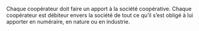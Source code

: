 Chaque coopérateur doit faire un apport à la société coopérative.
Chaque coopérateur est débiteur envers la société de tout ce qu’il s’est obligé à lui apporter en numéraire, en nature ou en industrie.